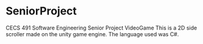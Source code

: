 # SeniorProject
CECS 491 Software Engineering Senior Project VideoGame
This is a 2D side scroller made on the unity game engine.
The language used was C#. 
